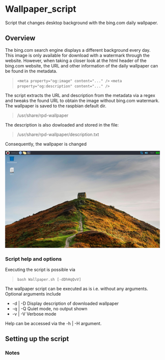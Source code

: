 # Wallpaper_script
Script that changes desktop background with the bing.com daily wallpaper.

## Overview
The bing.com search engine displays a different background every day.
This image is only available for download  with a watermark through the website.
However, when taking a closer look at the html header of the bing.com website,
the URL and other information of the daily wallpaper can be found in the metadata.

> `<meta property="og:image" content="..." />`
> `<meta property="og:description" content="..." />`

The script extracts the URL and description from the metadata via a regex 
and tweaks the found URL to obtain the image without bing.com watermark.
The wallpaper is saved to the raspbian default dir. 
> /usr/share/rpd-wallpaper

The description is also dowloaded and stored in the file:
> /usr/share/rpd-wallpaper/description.txt 

Consequently, the wallpaper is changed 

<img src="img/Wallpaper_screenshot.png" alt="Example wallpaper on Raspbian" width="600" />

### Script help and options
Executing the script is possible via 
> `bash Wallpaper.sh [-dDhHqQvV]`

The wallpaper script can be executed as is i.e. without any arguments.
Optional arguments include
* -d | -D Display description of downloaded wallpaper
* -q | -Q Quiet mode, no output shown
* -v | -V Verbose mode

Help can be accessed via the -h | -H argument.

## Setting up the script    


### Notes
